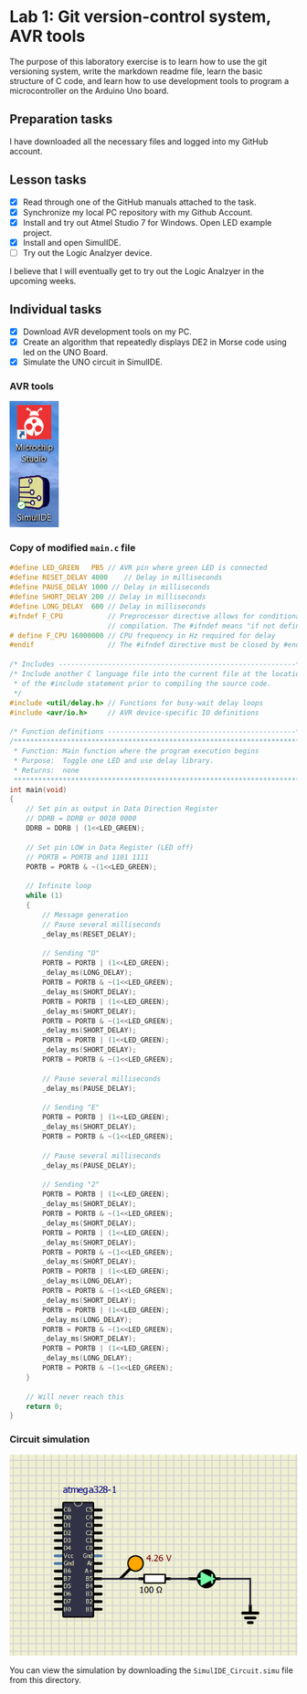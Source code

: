 # Lab 1: Git version-control system, AVR tools
The purpose of this laboratory exercise is to learn how to use the git versioning system, write the markdown readme file, learn the basic structure of C code, and learn how to use development tools to program a microcontroller on the Arduino Uno board.

## Preparation tasks
I have downloaded all the necessary files and logged into my GitHub account.

## Lesson tasks
- [x] Read through one of the GitHub manuals attached to the task.
- [x] Synchronize my local PC repository with my Github Account.
- [x] Install and try out Atmel Studio 7 for Windows. Open LED example project. 
- [x] Install and open SimulIDE.
- [ ] Try out the Logic Analzyer device.

I believe that I will eventually get to try out the Logic Analzyer in the upcoming weeks.

## Individual tasks
- [x] Download AVR development tools on my PC.
- [x] Create an algorithm that repeatedly displays DE2 in Morse code using led on the UNO Board.
- [x] Simulate the UNO circuit in SimulIDE.

### AVR tools
![AVR Tools on desktop](Images/AVR_Tools.PNG)

### Copy of modified `main.c` file
```C
#define LED_GREEN   PB5 // AVR pin where green LED is connected
#define RESET_DELAY	4000	// Delay in milliseconds
#define PAUSE_DELAY	1000 // Delay in milliseconds
#define SHORT_DELAY 200 // Delay in milliseconds
#define LONG_DELAY	600 // Delay in milliseconds
#ifndef F_CPU           // Preprocessor directive allows for conditional
                        // compilation. The #ifndef means "if not defined".
# define F_CPU 16000000 // CPU frequency in Hz required for delay
#endif                  // The #ifndef directive must be closed by #endif

/* Includes ----------------------------------------------------------*/
/* Include another C language file into the current file at the location
 * of the #include statement prior to compiling the source code.
 */
#include <util/delay.h> // Functions for busy-wait delay loops
#include <avr/io.h>     // AVR device-specific IO definitions

/* Function definitions ----------------------------------------------*/
/**********************************************************************
 * Function: Main function where the program execution begins
 * Purpose:  Toggle one LED and use delay library.
 * Returns:  none
 **********************************************************************/
int main(void)
{
    // Set pin as output in Data Direction Register
    // DDRB = DDRB or 0010 0000
    DDRB = DDRB | (1<<LED_GREEN);

    // Set pin LOW in Data Register (LED off)
    // PORTB = PORTB and 1101 1111
    PORTB = PORTB & ~(1<<LED_GREEN);

    // Infinite loop
    while (1)
    {
		// Message generation
        // Pause several milliseconds
        _delay_ms(RESET_DELAY);
		
		// Sending "D"
		PORTB = PORTB | (1<<LED_GREEN);
		_delay_ms(LONG_DELAY);
		PORTB = PORTB & ~(1<<LED_GREEN);
		_delay_ms(SHORT_DELAY);
		PORTB = PORTB | (1<<LED_GREEN);
		_delay_ms(SHORT_DELAY);
		PORTB = PORTB & ~(1<<LED_GREEN);
		_delay_ms(SHORT_DELAY);
		PORTB = PORTB | (1<<LED_GREEN);
		_delay_ms(SHORT_DELAY);
		PORTB = PORTB & ~(1<<LED_GREEN);
		
		// Pause several milliseconds
		_delay_ms(PAUSE_DELAY);
		
		// Sending "E"
		PORTB = PORTB | (1<<LED_GREEN);
		_delay_ms(SHORT_DELAY);
		PORTB = PORTB & ~(1<<LED_GREEN);
		
		// Pause several milliseconds
		_delay_ms(PAUSE_DELAY);
		
		// Sending "2"
		PORTB = PORTB | (1<<LED_GREEN);
		_delay_ms(SHORT_DELAY);
		PORTB = PORTB & ~(1<<LED_GREEN);
		_delay_ms(SHORT_DELAY);
		PORTB = PORTB | (1<<LED_GREEN);
		_delay_ms(SHORT_DELAY);
		PORTB = PORTB & ~(1<<LED_GREEN);
		_delay_ms(SHORT_DELAY);
		PORTB = PORTB | (1<<LED_GREEN);
		_delay_ms(LONG_DELAY);
		PORTB = PORTB & ~(1<<LED_GREEN);
		_delay_ms(SHORT_DELAY);
		PORTB = PORTB | (1<<LED_GREEN);
		_delay_ms(LONG_DELAY);
		PORTB = PORTB & ~(1<<LED_GREEN);
		_delay_ms(SHORT_DELAY);
		PORTB = PORTB | (1<<LED_GREEN);
		_delay_ms(LONG_DELAY);
		PORTB = PORTB & ~(1<<LED_GREEN);
    }

    // Will never reach this
    return 0;
}
```

### Circuit simulation
![SimulIDE Simulation](Images/SimulIDE_Circuit.PNG)

You can view the simulation by downloading the `SimulIDE_Circuit.simu` file from this directory. 
